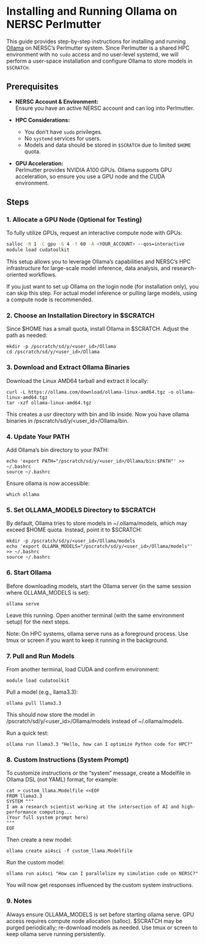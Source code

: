 # Installing and Running Ollama on NERSC Perlmutter

This guide provides step-by-step instructions for installing and running [Ollama](https://ollama.ai) on NERSC’s Perlmutter system. Since Perlmutter is a shared HPC environment with no `sudo` access and no user-level systemd, we will perform a user-space installation and configure Ollama to store models in `$SCRATCH`.

## Prerequisites

- **NERSC Account & Environment:**  
  Ensure you have an active NERSC account and can log into Perlmutter.
  
- **HPC Considerations:**  
  - You don’t have `sudo` privileges.
  - No `systemd` services for users.
  - Models and data should be stored in `$SCRATCH` due to limited `$HOME` quota.
  
- **GPU Acceleration:**  
  Perlmutter provides NVIDIA A100 GPUs. Ollama supports GPU acceleration, so ensure you use a GPU node and the CUDA environment.

## Steps

### 1. Allocate a GPU Node (Optional for Testing)
To fully utilize GPUs, request an interactive compute node with GPUs:
```bash
salloc -N 1 -C gpu -G 4 -t 60 -A <YOUR_ACCOUNT> --qos=interactive
module load cudatoolkit
```
This setup allows you to leverage Ollama’s capabilities and NERSC’s HPC infrastructure for large-scale model inference, data analysis, and research-oriented workflows.

If you just want to set up Ollama on the login node (for installation only), you can skip this step. For actual model inference or pulling large models, using a compute node is recommended.

### 2. Choose an Installation Directory in $SCRATCH
Since $HOME has a small quota, install Ollama in $SCRATCH. Adjust the path as needed:
```
mkdir -p /pscratch/sd/y/<user_id>/Ollama
cd /pscratch/sd/y/<user_id>/Ollama
```

### 3. Download and Extract Ollama Binaries
Download the Linux AMD64 tarball and extract it locally:
```
curl -L https://ollama.com/download/ollama-linux-amd64.tgz -o ollama-linux-amd64.tgz
tar -xzf ollama-linux-amd64.tgz
```

This creates a usr directory with bin and lib inside.
Now you have ollama binaries in /pscratch/sd/y/<user_id>/Ollama/bin.

### 4. Update Your PATH
Add Ollama’s bin directory to your PATH:

```
echo 'export PATH="/pscratch/sd/y/<user_id>/Ollama/bin:$PATH"' >> ~/.bashrc
source ~/.bashrc
```
Ensure ollama is now accessible:
```
which ollama
```
### 5. Set OLLAMA_MODELS Directory to $SCRATCH
By default, Ollama tries to store models in ~/.ollama/models, which may exceed $HOME quota. Instead, point it to $SCRATCH:
```
mkdir -p /pscratch/sd/y/<user_id>/Ollama/models
echo 'export OLLAMA_MODELS="/pscratch/sd/y/<user_id>/Ollama/models"' >> ~/.bashrc
source ~/.bashrc
```
### 6. Start Ollama
Before downloading models, start the Ollama server (in the same session where OLLAMA_MODELS is set):
```
ollama serve
```
Leave this running. Open another terminal (with the same environment setup) for the next steps.

Note: On HPC systems, ollama serve runs as a foreground process. Use tmux or screen if you want to keep it running in the background.

### 7. Pull and Run Models
From another terminal, load CUDA and confirm environment:
```
module load cudatoolkit
```
Pull a model (e.g., llama3.3):
```
ollama pull llama3.3
```
This should now store the model in /pscratch/sd/y/<user_id>/Ollama/models instead of ~/.ollama/models.

Run a quick test:
```
ollama run llama3.3 "Hello, how can I optimize Python code for HPC?"
```

### 8. Custom Instructions (System Prompt)
To customize instructions or the “system” message, create a Modelfile in Ollama DSL (not YAML) format, for example:
```
cat > custom_llama.Modelfile <<EOF
FROM llama3.3
SYSTEM """
I am a research scientist working at the intersection of AI and high-performance computing...
(Your full system prompt here)
"""
EOF
```
Then create a new model:
```
ollama create ai4sci -f custom_llama.Modelfile
```
Run the custom model:
```
ollama run ai4sci "How can I parallelize my simulation code on NERSC?"
```
You will now get responses influenced by the custom system instructions.

### 9. Notes
Always ensure OLLAMA_MODELS is set before starting ollama serve.
GPU access requires compute node allocation (salloc).
$SCRATCH may be purged periodically; re-download models as needed.
Use tmux or screen to keep ollama serve running persistently.
